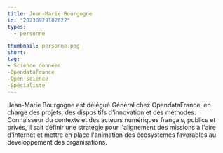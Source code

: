 ```yaml
---
title: Jean-Marie Bourgogne
id: "20230929102622"
types:
  - personne

thumbnail: personne.png
short: 
tag:
- Science données
-OpendataFrance
-Open science
-Spécialiste
---
```


Jean-Marie Bourgogne est délégué Général chez OpendataFrance, en charge des projets, des dispositifs d'innovation et des méthodes. Connaisseur du contexte et des acteurs numériques français, publics et privés, il sait définir une stratégie pour l'alignement des missions à l'aire d'internet et mettre en place l'animation des écosystèmes favorables au développement des organisations.
